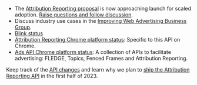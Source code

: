 *  The [Attribution Reporting proposal](https://github.com/WICG/conversion-measurement-api) is now approaching launch for scaled adoption.
   [Raise questions and follow discussion](https://github.com/WICG/conversion-measurement-api/issues).
*  Discuss industry use cases in the [Improving Web Advertising Business
   Group](https://www.w3.org/community/web-adv/participants).
*  [Blink status](https://groups.google.com/a/chromium.org/g/blink-dev/search?q=%22attribution%20reporting%20api%22)
*  [Attribution Reporting Chrome platform status](https://chromestatus.com/feature/6412002824028160): Specific to this API on Chrome.
*  [Ads API Chrome platform status](https://chromestatus.com/feature/5100526168440832): A collection of APIs to facilitate advertising: FLEDGE, Topics, Fenced Frames and Attribution Reporting.

Keep track of the [API changes](/docs/privacy-sandbox/attribution-reporting-updates/)
and learn why we plan to
[ship the Attribution Reporting API](/docs/privacy-sandbox/attribution-reporting/chrome-shipping)
in the first half of 2023.
